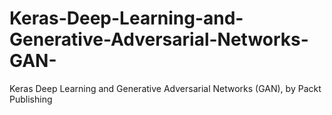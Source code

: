 # Keras-Deep-Learning-and-Generative-Adversarial-Networks-GAN-
Keras Deep Learning and Generative Adversarial Networks (GAN), by Packt Publishing
